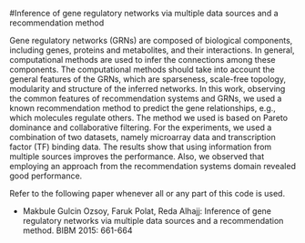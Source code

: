 
#Inference of gene regulatory networks via multiple data sources and a recommendation method

Gene regulatory networks (GRNs) are composed of biological components, including genes, proteins and metabolites, and their  interactions. In general, computational methods are used to infer the connections among these components. The computational  methods  should take into account the general features of the GRNs, which are sparseness, scale-free  topology, modularity and structure of the inferred networks. In this work, observing the common features of recommendation systems and GRNs, we  used a known recommendation method to predict the gene relationships, e.g., which molecules regulate others. The method we used is based on Pareto dominance and collaborative filtering. For the experiments, we used a combination of two datasets, namely microarray data and transcription factor (TF) binding  data. The results show that  using  information from multiple  sources improves the performance. Also, we observed that  employing an approach from the recommendation systems domain revealed good performance.

Refer to the following paper whenever all or any part of this code is used.
 - Makbule Gulcin Ozsoy, Faruk Polat, Reda Alhajj: Inference of gene regulatory networks via multiple data sources and a recommendation method. BIBM 2015: 661-664
